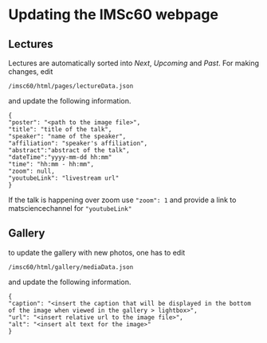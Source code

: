 # Updating the IMSc60 webpage

## Lectures

Lectures are automatically sorted into *Next*, *Upcoming* and *Past*. For making changes, edit
```
/imsc60/html/pages/lectureData.json
```
and update the following information.
```
{
"poster": "<path to the image file>",
"title": "title of the talk",
"speaker": "name of the speaker",
"affiliation": "speaker's affiliation",
"abstract":"abstract of the talk",
"dateTime":"yyyy-mm-dd hh:mm"
"time": "hh:mm - hh:mm",
"zoom": null,
"youtubeLink": "livestream url"
}
```
If the talk is happening over zoom use `"zoom": 1` and provide a link to matsciencechannel for `"youtubeLink"`

## Gallery

to update the gallery with new photos, one has to edit
```
/imsc60/html/gallery/mediaData.json
```
and update the following information.
```
{
"caption": "<insert the caption that will be displayed in the bottom of the image when viewed in the gallery > lightbox>",
"url": "<insert relative url to the image file>",
"alt": "<insert alt text for the image>"
}
```

